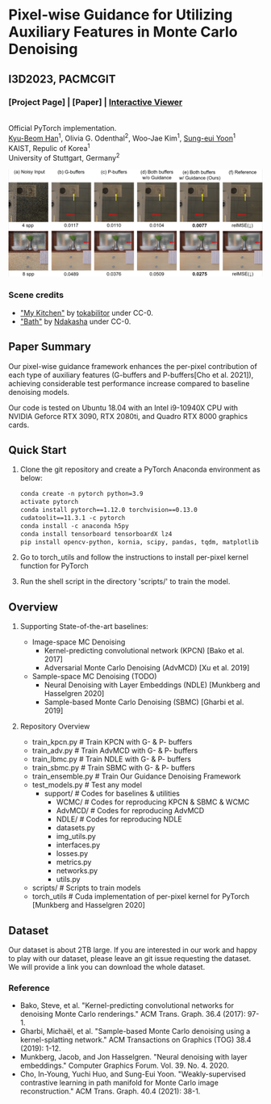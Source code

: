 # Pixel-wise Guidance for Utilizing Auxiliary Features in Monte Carlo Denoising
## I3D2023, PACMCGIT
### [Project Page] | [Paper] | [Interactive Viewer](https://sgvr.kaist.ac.kr/~kbhan/i3d23_guidemcd_supp/)
<br>Official PyTorch implementation.</br>
 [Kyu-Beom Han](https://qbhan.oopy.io/)<sup>1</sup>,
 Olivia G. Odenthal<sup>2</sup>,
 Woo-Jae Kim<sup>1</sup>,
 [Sung-eui Yoon](https://sgvr.kaist.ac.kr/~sungeui/)<sup>1</sup> <br>
KAIST, Repulic of Korea<sup>1</sup>  
University of Stuttgart, Germany<sup>2</sup>  

![teaser_image](assets/results.PNG)

### Scene credits
- ["My Kitchen"](https://www.blendswap.com/blend/9528) by [tokabilitor](https://www.blendswap.com/profile/41638) under CC-0.
- ["Bath"](https://www.blendswap.com/blend/18595) by [Ndakasha](https://www.blendswap.com/profile/404844) under CC-0.

## Paper Summary

Our pixel-wise guidance framework enhances the per-pixel contribution of each type of auxiliary features (G-buffers and P-buffers[Cho et al. 2021]), achieving considerable test performance increase compared to baseline denoising models. 

Our code is tested on Ubuntu 18.04 with an Intel i9-10940X CPU with NVIDIA Geforce RTX 3090, RTX 2080ti, and Quadro RTX 8000 graphics cards.

## Quick Start

1. Clone the git repository and create a PyTorch Anaconda environment as below:
    ```
    conda create -n pytorch python=3.9
    activate pytorch
    conda install pytorch==1.12.0 torchvision==0.13.0 cudatoolit==11.3.1 -c pytorch
    conda install -c anaconda h5py
    conda install tensorboard tensorboardX lz4
    pip install opencv-python, kornia, scipy, pandas, tqdm, matplotlib
    ```

2. Go to torch_utils and follow the instructions to install per-pixel kernel function for PyTorch

3. Run the shell script in the directory 'scripts/' to train the model.


## Overview
1. Supporting State-of-the-art baselines: 
    - Image-space MC Denoising 
      - Kernel-predicting convolutional network (KPCN) [Bako et al. 2017]
      - Adversarial Monte Carlo Denoising (AdvMCD) [Xu et al. 2019]
    - Sample-space MC Denoising (TODO)
        - Neural Denoising with Layer Embeddings (NDLE) [Munkberg and Hasselgren 2020]
        - Sample-based Monte Carlo Denoising (SBMC) [Gharbi et al. 2019]

2. Repository Overview
   - train_kpcn.py         # Train KPCN with G- \& P- buffers
   - train_adv.py          # Train AdvMCD with G- \& P- buffers
   - train_lbmc.py         # Train NDLE with G- \& P- buffers
   - train_sbmc.py         # Train SBMC with G- \& P- buffers
   - train_ensemble.py     # Train Our Guidance Denoising Framework
   - test_models.py        # Test any model
     - support/            # Codes for baselines \& utilities
       - WCMC/             # Codes for reproducing KPCN & SBMC & WCMC 
       - AdvMCD/           # Codes for reproducing AdvMCD
       - NDLE/             # Codes for reproducing NDLE
     	- datasets.py      
     	- img_utils.py
     	- interfaces.py
     	- losses.py
     	- metrics.py
     	- networks.py
     	- utils.py
   	- scripts/             # Scripts to train models
   	- torch_utils          # Cuda implementation of per-pixel kernel for PyTorch [Munkberg and Hasselgren 2020]


## Dataset
Our dataset is about 2TB large. If you are interested in our work and happy to play with our dataset, please leave an git issue requesting the dataset.
We will provide a link you can download the whole dataset.


### Reference
- Bako, Steve, et al. "Kernel-predicting convolutional networks for denoising Monte Carlo renderings." ACM Trans. Graph. 36.4 (2017): 97-1.
- Gharbi, Michaël, et al. "Sample-based Monte Carlo denoising using a kernel-splatting network." ACM Transactions on Graphics (TOG) 38.4 (2019): 1-12.
- Munkberg, Jacob, and Jon Hasselgren. "Neural denoising with layer embeddings." Computer Graphics Forum. Vol. 39. No. 4. 2020.
- Cho, In-Young, Yuchi Huo, and Sung-Eui Yoon. "Weakly-supervised contrastive learning in path manifold for Monte Carlo image reconstruction." ACM Trans. Graph. 40.4 (2021): 38-1.